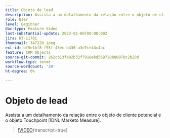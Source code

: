 ```yaml
---
title: Objeto de lead
description: Assista a um detalhamento da relação entre o objeto de cliente potencial e o objeto [!DNL Marketo Measure] Touchpoint.
role: User
level: Beginner
doc-type: Feature Video
last-substantial-update: 2023-01-06T00:00:00Z
jira: KT-11701
thumbnail: 347228.jpeg
exl-id: bf5e1bf8-f95f-45ec-b436-a3e7ce44c4ac
feature: CRM Objects
source-git-commit: 262cb13fa02b32f7918ebd569720b80078c2b28d
workflow-type: tm+mt
source-wordcount: '34'
ht-degree: 0%

---
```


# Objeto de lead

Assista a um detalhamento da relação entre o objeto de cliente potencial e o objeto Touchpoint [!DNL Marketo Measure].

>[!VIDEO](https://video.tv.adobe.com/v/347228/?learn=on){transcript=true}
